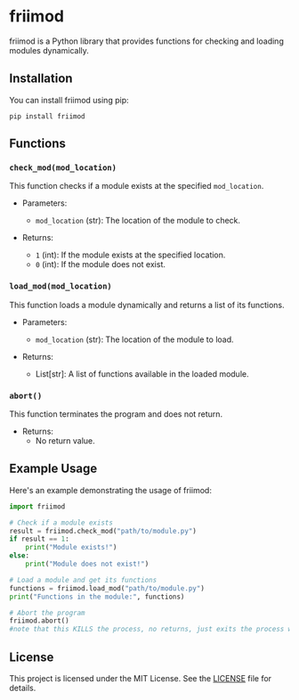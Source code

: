 # friimod

friimod is a Python library that provides functions for checking and loading modules dynamically.

## Installation

You can install friimod using pip:

```shell
pip install friimod
```

## Functions

### `check_mod(mod_location)`

This function checks if a module exists at the specified `mod_location`.

- Parameters:
  - `mod_location` (str): The location of the module to check.

- Returns:
  - `1` (int): If the module exists at the specified location.
  - `0` (int): If the module does not exist.

### `load_mod(mod_location)`

This function loads a module dynamically and returns a list of its functions.

- Parameters:
  - `mod_location` (str): The location of the module to load.

- Returns:
  - List[str]: A list of functions available in the loaded module.

### `abort()`

This function terminates the program and does not return.

- Returns:
  - No return value.

## Example Usage

Here's an example demonstrating the usage of friimod:

```python
import friimod

# Check if a module exists
result = friimod.check_mod("path/to/module.py")
if result == 1:
    print("Module exists!")
else:
    print("Module does not exist!")

# Load a module and get its functions
functions = friimod.load_mod("path/to/module.py")
print("Functions in the module:", functions)

# Abort the program
friimod.abort()
#note that this KILLS the process, no returns, just exits the process with no mercy
```

## License

This project is licensed under the MIT License. See the [LICENSE](https://github.com/spyspy69/friimod/blob/master/LICENCE) file for details.
